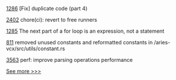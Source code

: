 
[1286](https://github.com/hyperledger/solang/pull/1286) [Fix] duplicate code (part 4)

[2402](https://github.com/hyperledger/cacti/pull/2402) chore(ci): revert to free runners

[1285](https://github.com/hyperledger/solang/pull/1285) The next part of a for loop is an expression, not a statement

[811](https://github.com/hyperledger/aries-vcx/pull/811) removed unused constants and reformatted constants in /aries-vcx/src/utils/constant.rs

[3563](https://github.com/hyperledger/aries-framework-go/pull/3563) perf: improve parsing operations performance


[See more >>>](https://start-here.hyperledger.org/pull-requests)
